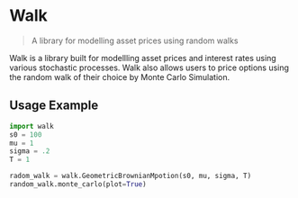 # Walk
> A library for modelling asset prices using random walks

Walk is a library built for modellling asset prices and interest rates using various stochastic processes. Walk also allows users to price options using the random walk of their choice by Monte Carlo Simulation.

## Usage Example
```Python
import walk
s0 = 100
mu = 1
sigma = .2
T = 1

radom_walk = walk.GeometricBrownianMpotion(s0, mu, sigma, T)
random_walk.monte_carlo(plot=True)
```
